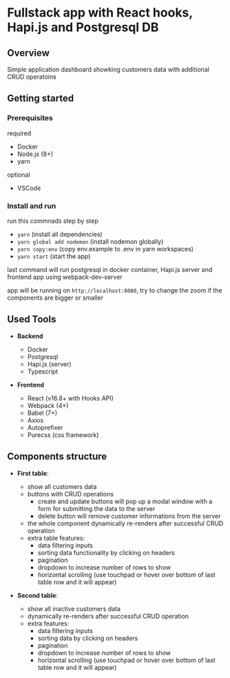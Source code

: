 # Fullstack app with React hooks, Hapi.js and Postgresql DB

## Overview

Simple application dashboard showking customers data with additional CRUD operatoins

## Getting started

### Prerequisites

required
- Docker
- Node.js (8+)
- yarn

optional
- VSCode

### Install and run

run this commnads step by step

- `yarn` (install all dependencies)
- `yarn global add nodemon` (install nodemon globally)
- `yarn copy:env` (copy env.example to .env in yarn workspaces)
- `yarn start` (start the app)

last command will run postgresql in docker container, Hapi.js server and frontend app using webpack-dev-server

app will be running on `http://localhost:8080`, try to change the zoom if the components are bigger or smaller

## Used Tools

- **Backend**
  - Docker
  - Postgresql
  - Hapi.js (server)
  - Typescript

- **Frontend**
  - React (v16.8+ with Hooks API)
  - Webpack (4+)
  - Babel (7+)
  - Axios
  - Autoprefixer
  - Purecss (css framework)

## Components structure

- **First table**:
  - show all customers data
  - buttons with CRUD operations
    - create and update buttons will pop up a modal window with a form for submitting the data to the server
    - delete button will remove customer informations from the server
  - the whole component dynamically re-renders after successful CRUD operation
  - extra table features:
    - data filtering inputs
    - sorting data functionality by clicking on headers
    - pagination
    - dropdown to increase number of rows to show
    - horizontal scrolling (use touchpad or hover over bottom of last table row and it will appear)

- **Second table**:
  - show all inactive customers data
  - dynamically re-renders after successful CRUD operation
  - extra features:
    - data filtering inputs
    - sorting data by clicking on headers
    - pagination
    - dropdown to increase number of rows to show
    - horizontal scrolling (use touchpad or hover over bottom of last table row and it will appear)
